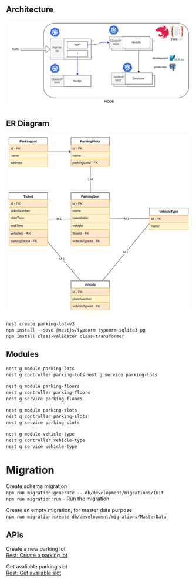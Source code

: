 ## Architecture

![Architecture](./assets/Architecture.jpg)

## ER Diagram

![ER](./assets/ER.jpg)

`nest create parking-lot-v3`  
`npm install --save @nestjs/typeorm typeorm sqlite3 pg`  
`npm install class-validator class-transformer`

## Modules

`nest g module parking-lots`  
`nest g controller parking-lots`
`nest g service parking-lots`

`nest g module parking-floors`  
`nest g controller parking-floors`  
`nest g service parking-floors`

`nest g module parking-slots`  
`nest g controller parking-slots`  
`nest g service parking-slots`

`nest g module vehicle-type`  
`nest g controller vehicle-type`  
`nest g service vehicle-type`

# Migration

Create schema migration  
`npm run migration:generate -- db/development/migrations/Init`  
`npm run migration:run` - Run the migration

Create an empty migration, for master data purpose  
`npm run migration:create db/development/migrations/MasterData`

## APIs

Create a new parking lot  
[Rest: Create a parking lot](./src/parking-lots/_rest.parking-lots.http)

Get avaliable parking slot  
[Rest: Get avaliable slot](./src/parking-slots/_rest.parking-slots.http)
